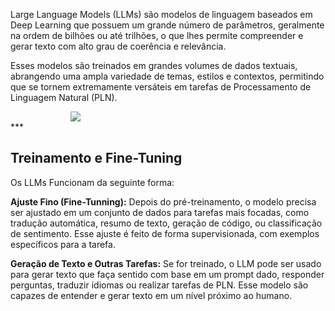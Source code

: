 Large Language Models (LLMs) são modelos de linguagem baseados em Deep Learning que possuem um grande número de parâmetros, geralmente na ordem de bilhões ou até trilhões, o que lhes permite compreender e gerar texto com alto grau de coerência e relevância.

Esses modelos são treinados em grandes volumes de dados textuais, abrangendo uma ampla variedade de temas, estilos e contextos, permitindo que se tornem extremamente versáteis em tarefas de Processamento de Linguagem Natural (PLN).

<img src='../../../../assets/llms.png' style='margin-left: 10vw;'>

<br>
***

## **Treinamento e Fine-Tuning**

Os LLMs Funcionam da seguinte forma:

**Ajuste Fino (Fine-Tunning):** Depois do pré-treinamento, o modelo precisa ser ajustado em um conjunto de dados para tarefas mais focadas, como tradução automática, resumo de texto, geração de código, ou classificação de sentimento. Esse ajuste é feito de forma supervisionada, com exemplos específicos para a tarefa.

**Geração de Texto e Outras Tarefas:** Se for treinado, o LLM pode ser usado para gerar texto que faça sentido com base em um prompt dado, responder perguntas, traduzir idiomas ou realizar tarefas de PLN. Esse modelo são capazes de entender e gerar texto em um nível próximo ao humano.

